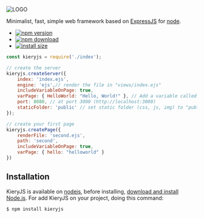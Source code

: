 ![LOGO](https://i.postimg.cc/Y92GJnQ5/Group-1-1.png)

Minimalist, fast, simple web framework based on [ExpressJS](https://github.com/expressjs/express) for [node](https://nodejs.org/).

- [![npm version](https://img.shields.io/npm/v/kieryjs.svg)](https://www.npmjs.com/package/kieryjs)
- [![npm download](https://img.shields.io/npm/dt/kieryjs.svg)](https://www.npmjs.com/package/kieryjs)
- [![install size](https://packagephobia.com/badge?p=kieryjs)](https://packagephobia.com/result?p=kieryjs)

```javascript
const kieryjs = require('./index');

// create the server
kieryjs.createServer({
    index: 'index.ejs', 
    engine: 'ejs',// render the file in "views/index.ejs"
    includeVariableOnPage: true,
    varPage: { HelloWorld: "Hello, World!" }, // Add a variable called "HelloWorld" with the value "Hello, World!"
    port: 8080, // at port 3000 (http://localhost:3000)
    staticFolder: 'public' // set static folder (css, js, img) to "public"
});

// create your first page
kieryjs.createPage({
    renderFile: 'second.ejs',
    path: 'second',
    includeVariableOnPage: true,
    varPage: { hello: "helloworld" }
})
```

## Installation
KieryJS is available on [nodejs](https://nodejs.org/), before installing, [download and install Node.js](https://nodejs.org/en/download/).
For add KieryJS on your project, doing this command:

```console
$ npm install kieryjs
```




